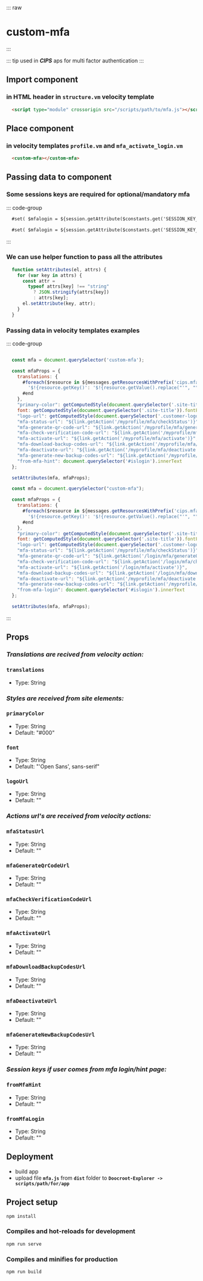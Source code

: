 ::: raw
<h1 class="heading">custom-mfa</h1>
:::

::: tip
used in ***CIPS*** aps for multi factor authentication
:::

## Import component

### in HTML header in `structure.vm` velocity template

```html
  <script type="module" crossorigin src="/scripts/path/to/mfa.js"></script>

```

## Place component

### in velocity templates `profile.vm` and `mfa_activate_login.vm`

```html
  <custom-mfa></custom-mfa>
```

## Passing data to component

### Some sessions keys are required for optional/mandatory mfa

::: code-group

```html [mfa_activate_login.vm]
  #set( $mfalogin = ${session.getAttribute($constants.get('SESSION_KEY_MULTIFACTOR_AUTHENTICATION_ACTIVATION_REQUIRED'))} )
```

```html [profile.vm]
  #set( $mfalogin = ${session.getAttribute($constants.get('SESSION_KEY_MULTIFACTOR_AUTHENTICATION_ACTIVATION_AFTER_LOGIN'))} )
```

:::

### We can use helper function to pass all the attributes

```js
  function setAttributes(el, attrs) {
    for (var key in attrs) {
      const attr =
        typeof attrs[key] !== "string"
          ? JSON.stringify(attrs[key])
          : attrs[key];
      el.setAttribute(key, attr);
    }
  }
```

### Passing data in velocity templates examples

::: code-group

```js [profile.vm]

  const mfa = document.querySelector('custom-mfa');

  const mfaProps = {
    translations: {
      #foreach($resource in ${messages.getResourcesWithPrefix('cips.mfa')})
        '$!{resource.getKey()': '$!{resource.getValue().replace("'", "")}',
      #end
    },
    "primary-color": getComputedStyle(document.querySelector('.site-title')).color,
    font: getComputedStyle(document.querySelector('.site-title')).fontFamily,
    "logo-url": getComputedStyle(document.querySelector('.customer-logo-frame > a')).backgroundImage,
    "mfa-status-url": "${link.getAction('/myprofile/mfa/checkStatus')}",
    "mfa-generate-qr-code-url": "${link.getAction('/myprofile/mfa/generateQrCode')}",
    "mfa-check-verification-code-url": "${link.getAction('/myprofile/mfa/checkVerificationCode')}",
    "mfa-activate-url": "${link.getAction('/myprofile/mfa/activate')}",
    "mfa-download-backup-codes-url": "${link.getAction('/myprofile/mfa/downloadBackupCodes')}",
    "mfa-deactivate-url": "${link.getAction('/myprofile/mfa/deactivate')}",
    "mfa-generate-new-backup-codes-url": "${link.getAction('/myprofile/mfa/generateNewBackupCodes')}",
    "from-mfa-hint": document.querySelector('#islogin').innerText
  };

  setAttributes(mfa, mfaProps);
```

```js [mfa_activate_login.vm]
  const mfa = document.querySelector("custom-mfa");

  const mfaProps = {
    translations: {
      #foreach($resource in ${messages.getResourcesWithPrefix('cips.mfa')})
        '$!{resource.getKey()': '$!{resource.getValue().replace("'", "")}',
      #end
    },
    "primary-color": getComputedStyle(document.querySelector('.site-title')).color,
    font: getComputedStyle(document.querySelector('.site-title')).fontFamily,
    "logo-url": getComputedStyle(document.querySelector('.customer-logo-frame > a')).backgroundImage,
    "mfa-status-url": "${link.getAction('/myprofile/mfa/checkStatus')}",
    "mfa-generate-qr-code-url": "${link.getAction('/login/mfa/generateQrCode')}",
    "mfa-check-verification-code-url": "${link.getAction('/login/mfa/checkVerificationCode')}",
    "mfa-activate-url": "${link.getAction('/login/mfa/activate')}",
    "mfa-download-backup-codes-url": "${link.getAction('/login/mfa/downloadBackupCodes')}",
    "mfa-deactivate-url": "${link.getAction('/myprofile/mfa/deactivate')}",
    "mfa-generate-new-backup-codes-url": "${link.getAction('/myprofile/mfa/generateNewBackupCodes')}",
    "from-mfa-login": document.querySelector('#islogin').innerText
  };

  setAttributes(mfa, mfaProps);
```

:::

## Props

### ***Translations are recived from velocity action:***

### **`translations`**

- Type: String

### ***Styles are received from site elements:***

### **`primaryColor`**

- Type: String
- Default: "#000"

### **`font`**

- Type: String
- Default: "'Open Sans', sans-serif"

### **`logoUrl`**

- Type: String
- Default: ""

### ***Actions url's are received from velocity actions:***

### **`mfaStatusUrl`**

- Type: String
- Default: ""

### **`mfaGenerateQrCodeUrl`**

- Type: String
- Default: ""

### **`mfaCheckVerificationCodeUrl`**

- Type: String
- Default: ""

### **`mfaActivateUrl`**

- Type: String
- Default: ""

### **`mfaDownloadBackupCodesUrl`**

- Type: String
- Default: ""

### **`mfaDeactivateUrl`**

- Type: String
- Default: ""

### **`mfaGenerateNewBackupCodesUrl`**

- Type: String
- Default: ""

### ***Session keys if user comes from mfa login/hint page:***

### **`fromMfaHint`**

- Type: String
- Default: ""

### **`fromMfaLogin`**

- Type: String
- Default: ""

## Deployment

- build app
- upload file **`mfa.js`** from **`dist`** folder to **`Doocroot-Explorer -> scripts/path/for/app`**

## Project setup

```
npm install
```

### Compiles and hot-reloads for development

```
npm run serve
```

### Compiles and minifies for production

```
npm run build
```
